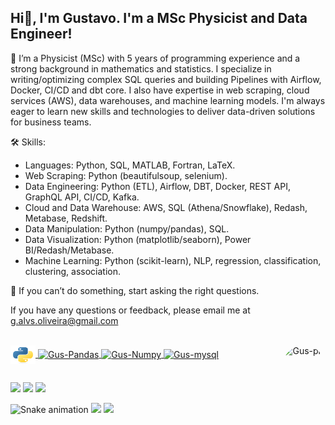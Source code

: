 ## Hi👋, I'm Gustavo. I'm a MSc Physicist and Data Engineer!

👋 I’m a Physicist (MSc) with 5 years of programming experience and a strong background in mathematics and statistics. I specialize in writing/optimizing complex SQL queries and building Pipelines with Airflow, Docker, CI/CD and dbt core. I also have expertise in web scraping, cloud services (AWS), data warehouses, and machine learning models. I'm always eager to learn new skills and technologies to deliver data-driven solutions for business teams. 

🛠️ Skills:
- Languages: Python, SQL, MATLAB, Fortran, LaTeX.
- Web Scraping: Python (beautifulsoup, selenium).
- Data Engineering: Python (ETL), Airflow, DBT, Docker, REST API, GraphQL API, CI/CD, Kafka.
- Cloud and Data Warehouse: AWS, SQL (Athena/Snowflake), Redash, Metabase, Redshift.
- Data Manipulation: Python (numpy/pandas), SQL.
- Data Visualization: Python (matplotlib/seaborn), Power BI/Redash/Metabase.
- Machine Learning: Python (scikit-learn), NLP, regression, classification, clustering, association.

💭 If you can’t do something, start asking the right questions.

If you have any questions or feedback, please email me at g.alvs.oliveira@gmail.com

<div align="center">
  <a href="https://github.com/galvsoliveira">
</div>
<div style="display: inline_block"><br>
  <img align="center" alt="Gus-Python" height="30" width="40" src="https://raw.githubusercontent.com/devicons/devicon/master/icons/python/python-original.svg">
  <img align="center" alt="Gus-Pandas" height="30" width="40" src="https://cdn.jsdelivr.net/gh/devicons/devicon/icons/pandas/pandas-original-wordmark.svg">
  <img align="center" alt="Gus-Numpy" height="30" width="40" src="https://cdn.jsdelivr.net/gh/devicons/devicon/icons/numpy/numpy-original-wordmark.svg">
  <img align="center" alt="Gus-mysql" height="30" width="40" src="https://cdn.jsdelivr.net/gh/devicons/devicon/icons/mysql/mysql-plain-wordmark.svg">
  <img align="right" alt="Gus-pic" height="150" style="border-radius:50px;" src="https://cdn.discordapp.com/attachments/844035143940309014/918288474304557096/download20211203204810.png">
</div>
  
  ##
 
<div> 
  <a href="https://www.instagram.com/oliveira.g.a/" target="_blank"><img src="https://img.shields.io/badge/-Instagram-%23E4405F?style=for-the-badge&logo=instagram&logoColor=white" target="_blank"></a>
  <a href = "mailto:g.alvs.oliveira@gmail.com"><img src="https://img.shields.io/badge/-Gmail-%23333?style=for-the-badge&logo=gmail&logoColor=white" target="_blank"></a>
  <a href="https://www.linkedin.com/in/gustavoaoliveira1/" target="_blank"><img src="https://img.shields.io/badge/-LinkedIn-%230077B5?style=for-the-badge&logo=linkedin&logoColor=white" target="_blank"></a> 
 
  ![Snake animation](https://github.com/galvsoliveira/galvsoliveira/blob/output/github-contribution-grid-snake.svg)
 ![](https://komarev.com/ghpvc/?username=galvsoliveira)
 ![](https://hit.yhype.me/github/profile?user_id=95829723)
</div>


